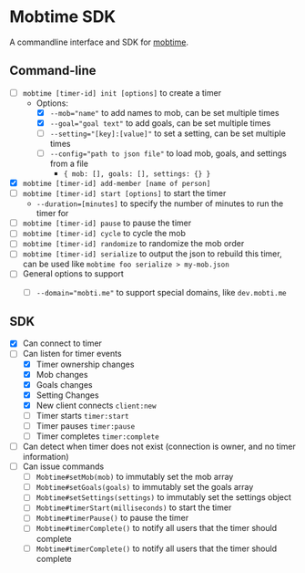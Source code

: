 # Mobtime SDK

A commandline interface and SDK for [mobtime](https://mobti.me).

## Command-line

 - [ ] `mobtime [timer-id] init [options]` to create a timer
   - Options:
     - [x] `--mob="name"` to add names to mob, can be set multiple times
     - [x] `--goal="goal text"` to add goals, can be set multiple times
     - [ ] `--setting="[key]:[value]"` to set a setting, can be set multiple times
     - [ ] `--config="path to json file"` to load mob, goals, and settings from a file
       - `{ mob: [], goals: [], settings: {} }`
 - [x] `mobtime [timer-id] add-member [name of person]`
 - [ ] `mobtime [timer-id] start [options]` to start the timer
   - `--duration=[minutes]` to specify the number of minutes to run the timer for
 - [ ] `mobtime [timer-id] pause` to pause the timer
 - [ ] `mobtime [timer-id] cycle` to cycle the mob
 - [ ] `mobtime [timer-id] randomize` to randomize the mob order
 - [ ] `mobtime [timer-id] serialize` to output the json to rebuild this timer, can be used like `mobtime foo serialize > my-mob.json`
 - [ ] General options to support
   - [ ] `--domain="mobti.me"` to support special domains, like `dev.mobti.me`


## SDK

 - [x] Can connect to timer
 - [ ] Can listen for timer events
   - [x] Timer ownership changes
   - [x] Mob changes
   - [x] Goals changes
   - [x] Setting Changes
   - [x] New client connects `client:new`
   - [ ] Timer starts `timer:start`
   - [ ] Timer pauses `timer:pause`
   - [ ] Timer completes `timer:complete`
 - [ ] Can detect when timer does not exist (connection is owner, and no timer information)
 - [ ] Can issue commands
   - [ ] `Mobtime#setMob(mob)` to immutably set the mob array
   - [ ] `Mobtime#setGoals(goals)` to immutably set the goals array
   - [ ] `Mobtime#setSettings(settings)` to immutably set the settings object
   - [ ] `Mobtime#timerStart(milliseconds)` to start the timer
   - [ ] `Mobtime#timerPause()` to pause the timer
   - [ ] `Mobtime#timerComplete()` to notify all users that the timer should complete
   - [ ] `Mobtime#timerComplete()` to notify all users that the timer should complete
